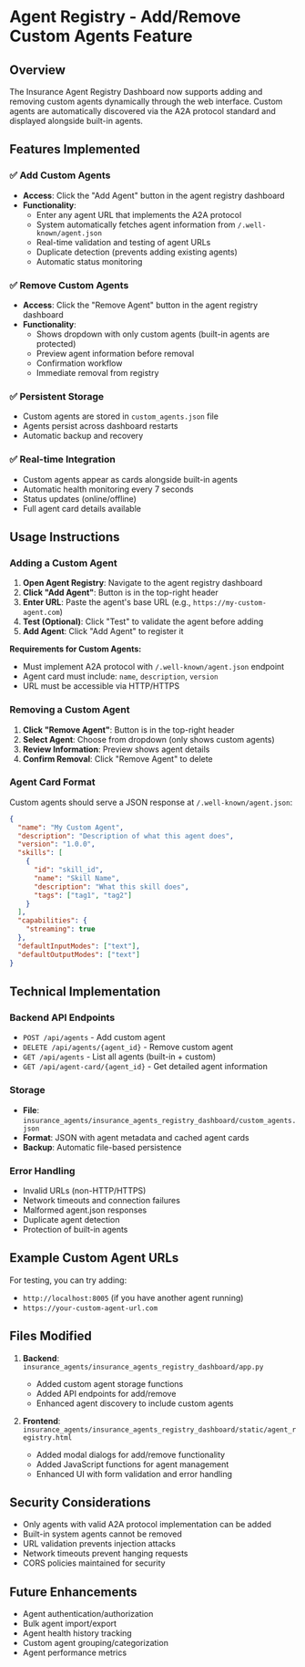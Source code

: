 # Agent Registry - Add/Remove Custom Agents Feature

## Overview
The Insurance Agent Registry Dashboard now supports adding and removing custom agents dynamically through the web interface. Custom agents are automatically discovered via the A2A protocol standard and displayed alongside built-in agents.

## Features Implemented

### ✅ Add Custom Agents
- **Access**: Click the "Add Agent" button in the agent registry dashboard
- **Functionality**: 
  - Enter any agent URL that implements the A2A protocol
  - System automatically fetches agent information from `/.well-known/agent.json`
  - Real-time validation and testing of agent URLs
  - Duplicate detection (prevents adding existing agents)
  - Automatic status monitoring

### ✅ Remove Custom Agents  
- **Access**: Click the "Remove Agent" button in the agent registry dashboard
- **Functionality**:
  - Shows dropdown with only custom agents (built-in agents are protected)
  - Preview agent information before removal
  - Confirmation workflow
  - Immediate removal from registry

### ✅ Persistent Storage
- Custom agents are stored in `custom_agents.json` file
- Agents persist across dashboard restarts
- Automatic backup and recovery

### ✅ Real-time Integration
- Custom agents appear as cards alongside built-in agents
- Automatic health monitoring every 7 seconds
- Status updates (online/offline)
- Full agent card details available

## Usage Instructions

### Adding a Custom Agent

1. **Open Agent Registry**: Navigate to the agent registry dashboard
2. **Click "Add Agent"**: Button is in the top-right header
3. **Enter URL**: Paste the agent's base URL (e.g., `https://my-custom-agent.com`)
4. **Test (Optional)**: Click "Test" to validate the agent before adding
5. **Add Agent**: Click "Add Agent" to register it

**Requirements for Custom Agents:**
- Must implement A2A protocol with `/.well-known/agent.json` endpoint
- Agent card must include: `name`, `description`, `version`
- URL must be accessible via HTTP/HTTPS

### Removing a Custom Agent

1. **Click "Remove Agent"**: Button is in the top-right header  
2. **Select Agent**: Choose from dropdown (only shows custom agents)
3. **Review Information**: Preview shows agent details
4. **Confirm Removal**: Click "Remove Agent" to delete

### Agent Card Format

Custom agents should serve a JSON response at `/.well-known/agent.json`:

```json
{
  "name": "My Custom Agent",
  "description": "Description of what this agent does",
  "version": "1.0.0",
  "skills": [
    {
      "id": "skill_id",
      "name": "Skill Name", 
      "description": "What this skill does",
      "tags": ["tag1", "tag2"]
    }
  ],
  "capabilities": {
    "streaming": true
  },
  "defaultInputModes": ["text"],
  "defaultOutputModes": ["text"]
}
```

## Technical Implementation

### Backend API Endpoints
- `POST /api/agents` - Add custom agent
- `DELETE /api/agents/{agent_id}` - Remove custom agent  
- `GET /api/agents` - List all agents (built-in + custom)
- `GET /api/agent-card/{agent_id}` - Get detailed agent information

### Storage
- **File**: `insurance_agents/insurance_agents_registry_dashboard/custom_agents.json`
- **Format**: JSON with agent metadata and cached agent cards
- **Backup**: Automatic file-based persistence

### Error Handling
- Invalid URLs (non-HTTP/HTTPS)
- Network timeouts and connection failures
- Malformed agent.json responses
- Duplicate agent detection
- Protection of built-in agents

## Example Custom Agent URLs

For testing, you can try adding:
- `http://localhost:8005` (if you have another agent running)
- `https://your-custom-agent-url.com`

## Files Modified

1. **Backend**: `insurance_agents/insurance_agents_registry_dashboard/app.py`
   - Added custom agent storage functions
   - Added API endpoints for add/remove
   - Enhanced agent discovery to include custom agents

2. **Frontend**: `insurance_agents/insurance_agents_registry_dashboard/static/agent_registry.html`
   - Added modal dialogs for add/remove functionality
   - Added JavaScript functions for agent management
   - Enhanced UI with form validation and error handling

## Security Considerations

- Only agents with valid A2A protocol implementation can be added
- Built-in system agents cannot be removed
- URL validation prevents injection attacks
- Network timeouts prevent hanging requests
- CORS policies maintained for security

## Future Enhancements

- Agent authentication/authorization
- Bulk agent import/export
- Agent health history tracking
- Custom agent grouping/categorization
- Agent performance metrics